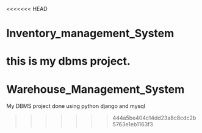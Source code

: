 <<<<<<< HEAD
# Inventory_management_System
this is my dbms project.
=======
# Warehouse_Management_System
My DBMS project done using python django and mysql
>>>>>>> 444a5be404c14dd23a8c8cdc2b5763e1eb1163f3
